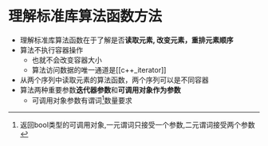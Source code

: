 # 理解标准库算法函数方法

- 理解标准库算法函数在于了解是否**读取元素, 改变元素，重排元素顺序**
- 算法不执行容器操作
  - 也就不会改变容器大小
  - 算法访问数据的唯一通道是[[c++_iterator]]
- 从两个序列中读取元素的算法函数，两个序列可以是不同容器
- 算法两种重要参数**迭代器参数**和**可调用对象作为参数**
  - 可调用对象参数有谓词[^predicate]数量要求

[^predicate]:返回bool类型的可调用对象,一元谓词只接受一个参数,二元谓词接受两个参数